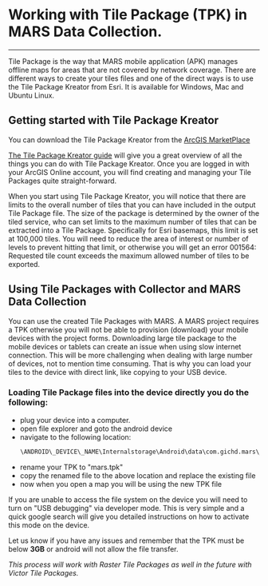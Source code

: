 # Working with Tile Package (TPK) in MARS Data Collection.
---- 
Tile Package  is the way that MARS mobile application (APK) manages offline maps for areas that are not covered by network coverage. There are different ways to create your tiles files and one of the direct ways is to use the Tile Package Kreator from Esri. It is available for Windows, Mac and Ubuntu Linux.  

## Getting started with Tile Package Kreator

You can download the Tile Package Kreator from the [ArcGIS MarketPlace][1]  

[The Tile Package Kreator guide][2] will give you a great overview of all the things you can do with Tile Package Kreator. Once you are logged in with your ArcGIS Online account, you will find creating and managing your Tile Packages quite straight-forward.

When you start using Tile Package Kreator, you will notice that there are limits to the overall number of tiles that you can have included in the output Tile Package file.  The size of the package is determined by the owner of the tiled service, who can set limits to the maximum number of tiles that can be extracted into a Tile Package. Specifically for Esri basemaps, this limit is set at 100,000 tiles.  You will need to reduce the area of interest or number of levels to prevent hitting that limit, or otherwise you will get an error 001564: Requested tile count exceeds the maximum allowed number of tiles to be exported.

## Using Tile Packages with Collector and MARS Data Collection
 
You can use the created Tile Packages with MARS. A MARS project requires a TPK otherwise you will not be able to provision (download) your mobile devices with the project forms. Downloading large tile package to the mobile devices or tablets can create an issue when using slow internet connection. This will be more challenging when dealing with large number of devices, not to mention time consuming. That is why you can load your tiles to the device with direct link, like copying to your USB device.
 
### Loading Tile Package files into the device directly you do the following:
  * plug your device into a computer.
  * open file explorer and goto the android device
  * navigate to the following location:
	```bash
	\ANDROID\_DEVICE\_NAME\Internalstorage\Android\data\com.gichd.mars\_app\files
	```
  * rename your TPK to "mars.tpk"
  * copy the renamed file to the above location and replace the existing file
  * now when you open a map you will be using the new TPK file

If you are unable to access the file system on the device you will need to turn on "USB debugging" via developer mode. This is very simple and a quick google search will give you detailed instructions on how to activate this mode on the device.

Let us know if you have any issues and remember that the TPK must be below **3GB** or android will not allow the file transfer. 

_This process will work with Raster Tile Packages as well in the future with Victor Tile Packages._

[1]:	https://marketplace.arcgis.com/listing.html?id=9c9ddae83e5549bb88a2c22e87a18ba1
[2]:	https://github.com/GICHD/MARS-instructions/blob/master/FeatureGuide.pdf